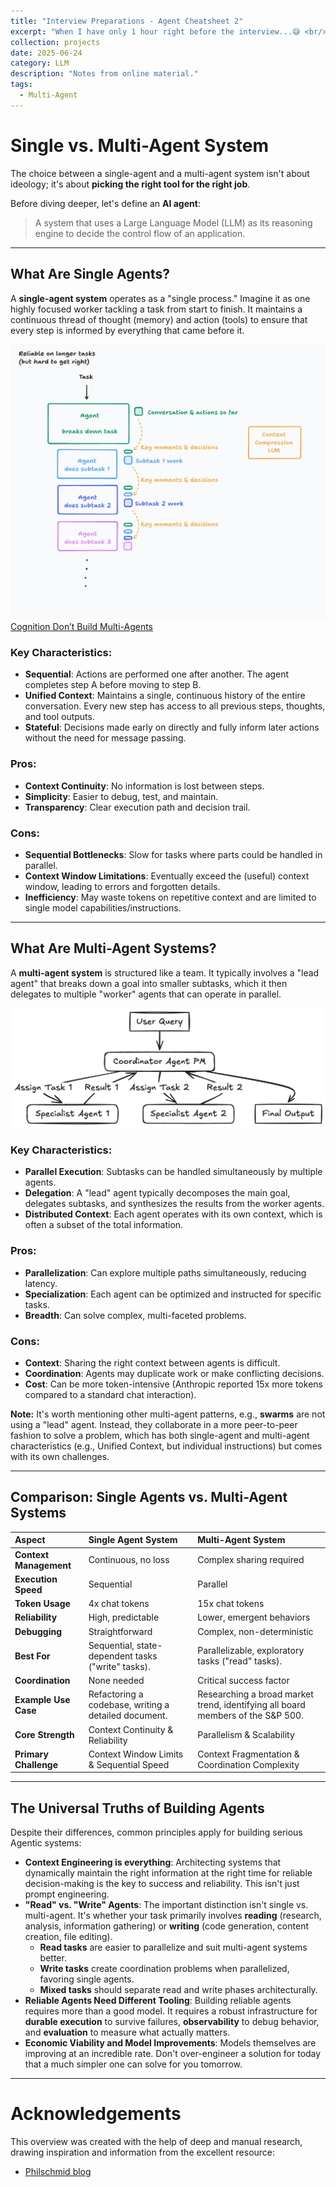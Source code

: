 ```yaml
---
title: "Interview Preparations - Agent Cheatsheet 2"
excerpt: "When I have only 1 hour right before the interview...😅 <br/><img src='/images/multi-agent.png'>"
collection: projects
date: 2025-06-24
category: LLM
description: "Notes from online material."
tags: 
  - Multi-Agent
---
```



# Single vs. Multi-Agent System

The choice between a single-agent and a multi-agent system isn't about ideology; it's about **picking the right tool for the right job**.

Before diving deeper, let's define an **AI agent**: 
>A system that uses a Large Language Model (LLM) as its reasoning engine to decide the control flow of an application.

---

## What Are Single Agents?

A **single-agent system** operates as a "single process." Imagine it as one highly focused worker tackling a task from start to finish. It maintains a continuous thread of thought (memory) and action (tools) to ensure that every step is informed by everything that came before it.

![single_agent](/images/cognition.png)
<a target="_blank" rel="noopener noreferrer" href="https://cognition.ai/blog/dont-build-multi-agents">Cognition Don’t Build Multi-Agents</a>

### Key Characteristics:
* **Sequential**: Actions are performed one after another. The agent completes step A before moving to step B.
* **Unified Context**: Maintains a single, continuous history of the entire conversation. Every new step has access to all previous steps, thoughts, and tool outputs.
* **Stateful**: Decisions made early on directly and fully inform later actions without the need for message passing.

### Pros:
* **Context Continuity**: No information is lost between steps.
* **Simplicity**: Easier to debug, test, and maintain.
* **Transparency**: Clear execution path and decision trail.

### Cons:
* **Sequential Bottlenecks**: Slow for tasks where parts could be handled in parallel.
* **Context Window Limitations**: Eventually exceed the (useful) context window, leading to errors and forgotten details.
* **Inefficiency**: May waste tokens on repetitive context and are limited to single model capabilities/instructions.

---

## What Are Multi-Agent Systems?

A **multi-agent system** is structured like a team. It typically involves a "lead agent" that breaks down a goal into smaller subtasks, which it then delegates to multiple "worker" agents that can operate in parallel.

![multi_agent](/images/multi-agent.png)

### Key Characteristics:
* **Parallel Execution**: Subtasks can be handled simultaneously by multiple agents.
* **Delegation**: A "lead" agent typically decomposes the main goal, delegates subtasks, and synthesizes the results from the worker agents.
* **Distributed Context**: Each agent operates with its own context, which is often a subset of the total information.

### Pros:
* **Parallelization**: Can explore multiple paths simultaneously, reducing latency.
* **Specialization**: Each agent can be optimized and instructed for specific tasks.
* **Breadth**: Can solve complex, multi-faceted problems.

### Cons:
* **Context**: Sharing the right context between agents is difficult.
* **Coordination**: Agents may duplicate work or make conflicting decisions.
* **Cost**: Can be more token-intensive (Anthropic reported 15x more tokens compared to a standard chat interaction).

**Note:** It's worth mentioning other multi-agent patterns, e.g., **swarms** are not using a "lead" agent. Instead, they collaborate in a more peer-to-peer fashion to solve a problem, which has both single-agent and multi-agent characteristics (e.g., Unified Context, but individual instructions) but comes with its own challenges.

---

## Comparison: Single Agents vs. Multi-Agent Systems

| Aspect                 | Single Agent System                         | Multi-Agent System                                 |
| :--------------------- | :------------------------------------------ | :------------------------------------------------- |
| **Context Management** | Continuous, no loss                         | Complex sharing required                           |
| **Execution Speed** | Sequential                                  | Parallel                                           |
| **Token Usage** | 4x chat tokens                              | 15x chat tokens                                    |
| **Reliability** | High, predictable                           | Lower, emergent behaviors                          |
| **Debugging** | Straightforward                             | Complex, non-deterministic                         |
| **Best For** | Sequential, state-dependent tasks ("write" tasks). | Parallelizable, exploratory tasks ("read" tasks).  |
| **Coordination** | None needed                                 | Critical success factor                            |
| **Example Use Case** | Refactoring a codebase, writing a detailed document. | Researching a broad market trend, identifying all board members of the S&P 500. |
| **Core Strength** | Context Continuity & Reliability            | Parallelism & Scalability                          |
| **Primary Challenge** | Context Window Limits & Sequential Speed    | Context Fragmentation & Coordination Complexity    |

---

## The Universal Truths of Building Agents

Despite their differences, common principles apply for building serious Agentic systems:

* **Context Engineering is everything**: Architecting systems that dynamically maintain the right information at the right time for reliable decision-making is the key to success and reliability. This isn't just prompt engineering.
* **"Read" vs. "Write" Agents**: The important distinction isn't single vs. multi-agent. It's whether your task primarily involves **reading** (research, analysis, information gathering) or **writing** (code generation, content creation, file editing).
    * **Read tasks** are easier to parallelize and suit multi-agent systems better.
    * **Write tasks** create coordination problems when parallelized, favoring single agents.
    * **Mixed tasks** should separate read and write phases architecturally.
* **Reliable Agents Need Different Tooling**: Building reliable agents requires more than a good model. It requires a robust infrastructure for **durable execution** to survive failures, **observability** to debug behavior, and **evaluation** to measure what actually matters.
* **Economic Viability and Model Improvements**: Models themselves are improving at an incredible rate. Don't over-engineer a solution for today that a much simpler one can solve for you tomorrow.

---



# Acknowledgements

This overview was created with the help of deep and manual research, drawing inspiration and information from the excellent resource:

- [Philschmid blog](https://www.philschmid.de/single-vs-multi-agents)
